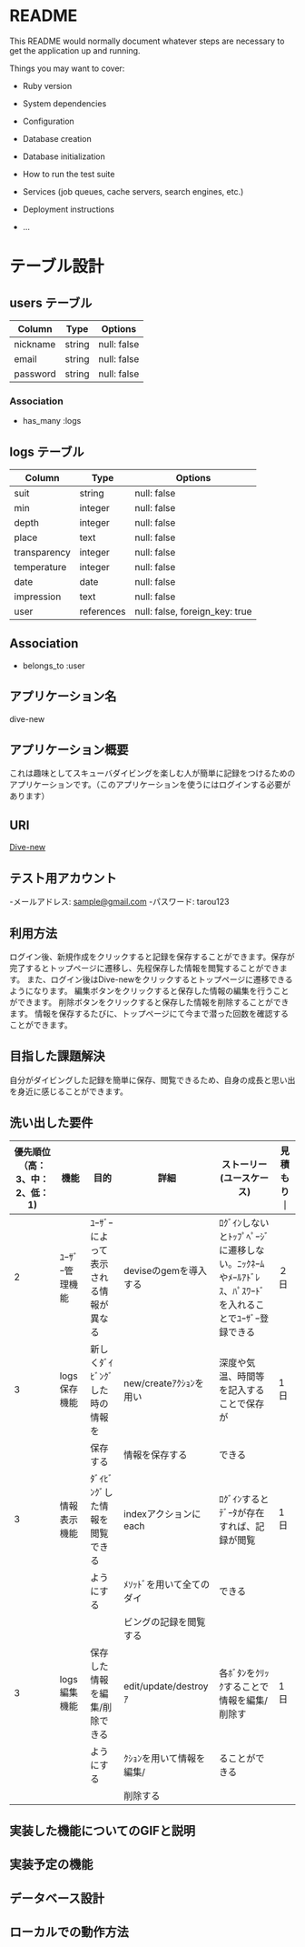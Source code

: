 # README

This README would normally document whatever steps are necessary to get the
application up and running.

Things you may want to cover:

* Ruby version

* System dependencies

* Configuration

* Database creation

* Database initialization

* How to run the test suite

* Services (job queues, cache servers, search engines, etc.)

* Deployment instructions

* ...

# テーブル設計

## users テーブル

| Column   | Type   | Options     |
| -------- | ------ | ----------- |
| nickname | string | null: false |
| email    | string | null: false |
| password | string | null: false |

### Association
- has_many :logs

## logs テーブル

| Column       | Type       | Options                        |
| ------------ | ---------- | ------------------------------ |
| suit         | string     | null: false                    |
| min          | integer    | null: false                    |
| depth        | integer    | null: false                    |
| place        | text       | null: false                    |
| transparency | integer    | null: false                    |
| temperature  | integer    | null: false                    |
| date         | date       | null: false                    |
| impression   | text       | null: false                    |
| user         | references | null: false, foreign_key: true |

## Association
- belongs_to :user


 ## アプリケーション名
  dive-new
## アプリケーション概要
  これは趣味としてスキューバダイビングを楽しむ人が簡単に記録をつけるためのアプリケーションです。（このアプリケーションを使うにはログインする必要があります）
## URl
  [Dive-new](https://dive-new.herokuapp.com/)
## テスト用アカウント
-メールアドレス: sample@gmail.com
-パスワード:    tarou123
 ## 利用方法
  ログイン後、新規作成をクリックすると記録を保存することができます。保存が完了するとトップページに遷移し、先程保存した情報を閲覧することができます。
  また、ログイン後はDive-newをクリックするとトップページに遷移できるようになります。
  編集ボタンをクリックすると保存した情報の編集を行うことができます。
  削除ボタンをクリックすると保存した情報を削除することができます。
  情報を保存するたびに、トップページにて今まで潜った回数を確認することができます。
 ## 目指した課題解決
  自分がダイビングした記録を簡単に保存、閲覧できるため、自身の成長と思い出を身近に感じることができます。
 ## 洗い出した要件
|優先順位（高：3、中：2、低：1)|機能	          |目的	                   |詳細	               |ストーリー(ユースケース)	            |見積もり   ｜
|-------------------------|----------------|------------------------|--------------------|----------------------------------|----------|
|                   2     |ﾕｰｻﾞｰ管理機能     |ﾕｰｻﾞｰによって表示される情報が異なる |deviseのgemを導入する |ﾛｸﾞｲﾝしないとﾄｯﾌﾟﾍﾟｰｼﾞに遷移しない。ﾆｯｸﾈｰﾑやﾒｰﾙｱﾄﾞﾚｽ、ﾊﾟｽﾜｰﾄﾞを入れることでﾕｰｻﾞｰ登録できる     |２日 |
|                   3	    |logs保存機能	    |新しくﾀﾞｲﾋﾞﾝｸﾞした時の情報を |new/createｱｸｼｮﾝを用い |深度や気温、時間等を記入することで保存が|1日        |
|                         |                |保存する                 |情報を保存する         |できる                            |           |
|                   3     |情報表示機能      |ﾀﾞｲﾋﾞﾝｸﾞした情報を閲覧できる |indexアクションにeach |ﾛｸﾞｲﾝするとﾃﾞｰﾀが存在すれば、記録が閲覧  |1日       |
|                         |                |ようにする                |ﾒｿｯﾄﾞを用いて全てのダイ |できる                             |          |
|                         |                |                        |ビングの記録を閲覧する  |                                  |          |
|                   3     |logs編集機能     |保存した情報を編集/削除できる|edit/update/destroyｱ|各ﾎﾞﾀﾝをｸﾘｯｸすることで情報を編集/削除す  |1日        |
|                         |                |ようにする                |ｸｼｮﾝを用いて情報を編集/|ることができる                       |           |
|                         |                |                        |削除する             |                                   |           |
 ## 実装した機能についてのGIFと説明

 ## 実装予定の機能

 ## データベース設計

 ## ローカルでの動作方法
